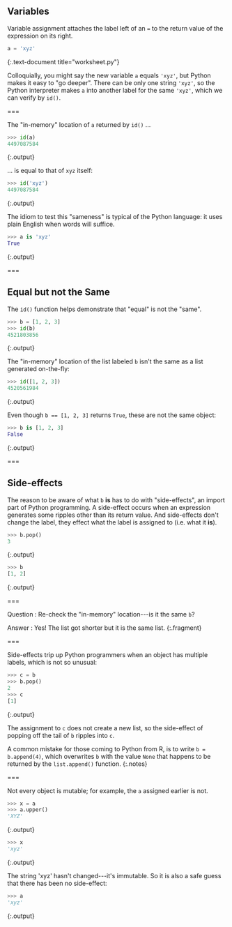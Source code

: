 ---
---

## Variables

Variable assignment attaches the label left of an `=` to the return value of the expression on its right.


~~~python
a = 'xyz'
~~~
{:.text-document title="worksheet.py"}



Colloquially, you might say the new variable `a` equals `'xyz'`, but Python makes it easy to "go deeper". There can be only one string `'xyz'`, so the Python interpreter makes `a` into another label for the same `'xyz'`, which we can verify by `id()`.

===

The "in-memory" location of `a` returned by `id()` ...


~~~python
>>> id(a)
4497087584

~~~
{:.output}



... is equal to that of `xyz` itself:


~~~python
>>> id('xyz')
4497087584

~~~
{:.output}



The idiom to test this "sameness" is typical of the Python language: it uses plain English when words will suffice.


~~~python
>>> a is 'xyz'
True

~~~
{:.output}



===

## Equal but not the Same

The `id()` function helps demonstrate that "equal" is not the "same".


~~~python
>>> b = [1, 2, 3]
>>> id(b)
4521803856

~~~
{:.output}



The "in-memory" location of the list labeled `b` isn't the same as a list generated on-the-fly:


~~~python
>>> id([1, 2, 3])
4520561984

~~~
{:.output}



Even though `b == [1, 2, 3]` returns `True`, these are not the same object:


~~~python
>>> b is [1, 2, 3]
False

~~~
{:.output}



===

## Side-effects

The reason to be aware of what `b` **is** has to do with "side-effects", an import part of Python programming. A side-effect occurs when an expression generates some ripples other than its return value. And side-effects don't change the label, they effect what the label is assigned to (i.e. what it **is**).


~~~python
>>> b.pop()
3

~~~
{:.output}




~~~python
>>> b
[1, 2]

~~~
{:.output}



===

Question
: Re-check the "in-memory" location---is it the same `b`?

Answer
: Yes! The list got shorter but it is the same list.
{:.fragment}

===

Side-effects trip up Python programmers when an object has multiple labels, which is not so unusual:


~~~python
>>> c = b
>>> b.pop()
2
>>> c
[1]

~~~
{:.output}



The assignment to `c` does not create a new list, so the side-effect of popping off the tail of `b` ripples into `c`.

A common mistake for those coming to Python from R, is to write `b = b.append(4)`, which overwrites `b` with the value `None` that happens to be returned by the `list.append()` function.
{:.notes}

===

Not every object is mutable; for example, the `a` assigned earlier is not.


~~~python
>>> x = a
>>> a.upper()
'XYZ'

~~~
{:.output}




~~~python
>>> x
'xyz'

~~~
{:.output}



The string 'xyz' hasn't changed---it's immutable. So it is also a safe guess that there has been no side-effect:


~~~python
>>> a
'xyz'

~~~
{:.output}


